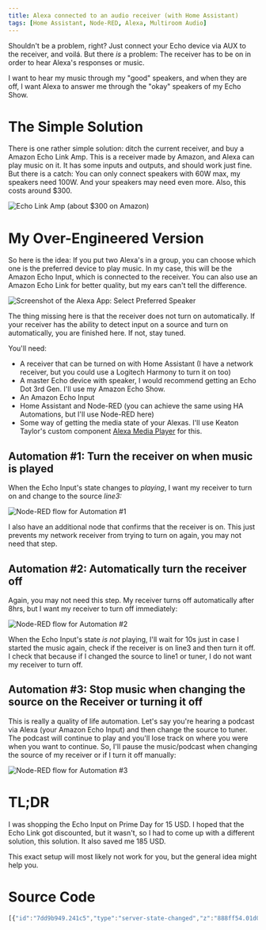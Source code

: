 ```yaml
---
title: Alexa connected to an audio receiver (with Home Assistant)
tags: [Home Assistant, Node-RED, Alexa, Multiroom Audio]
---
```


Shouldn't be a problem, right? Just connect your Echo device via AUX to the receiver, and voilá. But there *is* a problem: The receiver has to be on in order to hear Alexa's responses or music.

I want to hear my music through my "good" speakers, and when they are off, I want Alexa to answer me through the "okay" speakers of my Echo Show.

<!--truncate-->

# The Simple Solution

There is one rather simple solution: ditch the current receiver, and buy a Amazon Echo Link Amp. This is a receiver made by Amazon, and Alexa can play music on it. It has some inputs and outputs, and should work just fine. But there is a catch: You can only connect speakers with 60W max, my speakers need 100W. And your speakers may need even more. Also, this costs around $300.

![Echo Link Amp (about $300 on Amazon)](/img/2019/07/echoamp.jpg)

# My Over-Engineered Version

So here is the idea: If you put two Alexa's in a group, you can choose which one is the preferred device to play music. In my case, this will be the Amazon Echo Input, which is connected to the receiver. You can also use an Amazon Echo Link for better quality, but my ears can't tell the difference. 

![Screenshot of the Alexa App: Select Preferred Speaker](/img/2019/07/alexa_group_preferredspeaker.jpg)

The thing missing here is that the receiver does not turn on automatically. If your receiver has the ability to detect input on a source and turn on automatically, you are finished here. If not, stay tuned.

You'll need:

- A receiver that can be turned on with Home Assistant (I have a network receiver, but you could use a Logitech Harmony to turn it on too)
- A master Echo device with speaker, I would recommend getting an Echo Dot 3rd Gen. I'll use my Amazon Echo Show.
- An Amazon Echo Input
- Home Assistant and Node-RED (you can achieve the same using HA Automations, but I'll use Node-RED here)
- Some way of getting the media state of your Alexas. I'll use Keaton Taylor's custom component [Alexa Media Player](https://github.com/custom-components/alexa_media_player) for this.

## Automation #1: Turn the receiver on when music is played

When the Echo Input's state changes to *playing*, I want my receiver to turn on and change to the source *line3:*

![Node-RED flow for Automation #1](/img/2019/07/grafik.png)

 I also have an additional node that confirms that the receiver is on. This just prevents my network receiver from trying to turn on again, you may not need that step.

## Automation #2: Automatically turn the receiver off

Again, you may not need this step. My receiver turns off automatically after 8hrs, but I want my receiver to turn off immediately:

![Node-RED flow for Automation #2](/img/2019/07/grafik-1.png)

When the Echo Input's state *is not* playing, I'll wait for 10s just in case I started the music again, check if the receiver is on line3 and then turn it off. I check that because if I changed the source to line1 or tuner, I do not want my receiver to turn off.

## Automation #3: Stop music when changing the source on the Receiver or turning it off

This is really a quality of life automation. Let's say you're hearing a podcast via Alexa (your Amazon Echo Input) and then change the source to tuner. The podcast will continue to play and you'll lose track on where you were when you want to continue. So, I'll pause the music/podcast when changing the source of my receiver or if I turn it off manually:

![Node-RED flow for Automation #3](/img/2019/07/grafik-4.png)

# TL;DR

I was shopping the Echo Input on Prime Day for 15 USD. I hoped that the Echo Link got discounted, but it wasn't, so I had to come up with a different solution, this solution. It also saved me 185 USD.

This exact setup will most likely not work for you, but the general idea might help you.

# Source Code

```js
[{"id":"7dd9b949.241c5","type":"server-state-changed","z":"888ff54.01d0f08","name":"Echo Input is playing","server":"e02cc9b7.16ead8","entityidfilter":"media_player.echo_input","entityidfiltertype":"exact","outputinitially":false,"state_type":"str","haltifstate":"playing","halt_if_type":"str","halt_if_compare":"is","outputs":2,"output_only_on_state_change":false,"x":130,"y":120,"wires":[[],["94457b00.b5f5a8"]]},{"id":"cac76f36.abacc8","type":"api-call-service","z":"888ff54.01d0f08","name":"Select line3","server":"e02cc9b7.16ead8","service_domain":"media_player","service":"select_source","data":"{\"entity_id\":\"media_player.receiver\",\"source\":\"line3\"}","mergecontext":"","output_location":"","output_location_type":"none","x":810,"y":120,"wires":[[]]},{"id":"1f5384a.3c845fb","type":"api-call-service","z":"888ff54.01d0f08","name":"Turn Receiver on","server":"e02cc9b7.16ead8","service_domain":"media_player","service":"turn_on","data":"{\"entity_id\":\"media_player.receiver\"}","mergecontext":"","output_location":"","output_location_type":"none","x":590,"y":140,"wires":[["cac76f36.abacc8"]]},{"id":"94457b00.b5f5a8","type":"api-current-state","z":"888ff54.01d0f08","name":"Receiver off?","server":"e02cc9b7.16ead8","outputs":2,"halt_if":"on","halt_if_type":"str","halt_if_compare":"is_not","override_topic":false,"entity_id":"media_player.receiver","state_type":"str","state_location":"payload","override_payload":"msg","entity_location":"data","override_data":"msg","x":350,"y":120,"wires":[["cac76f36.abacc8"],["1f5384a.3c845fb"]]},{"id":"3319a04c.f8f148","type":"delay","z":"888ff54.01d0f08","name":"wait 10s","pauseType":"delay","timeout":"10","timeoutUnits":"seconds","rate":"1","nbRateUnits":"1","rateUnits":"second","randomFirst":"1","randomLast":"5","randomUnits":"seconds","drop":false,"x":380,"y":320,"wires":[["1e87331c.1e694d"]]},{"id":"1e87331c.1e694d","type":"api-current-state","z":"888ff54.01d0f08","name":"Receiver Status","server":"e02cc9b7.16ead8","outputs":2,"halt_if":"on","halt_if_type":"str","halt_if_compare":"is","override_topic":false,"entity_id":"media_player.receiver","state_type":"str","state_location":"payload","override_payload":"msg","entity_location":"data","override_data":"msg","x":540,"y":320,"wires":[[],["6ac7f480.586a24"]]},{"id":"75c8a22.3019a5c","type":"server-state-changed","z":"888ff54.01d0f08","name":"Echo paused/stopped","server":"e02cc9b7.16ead8","entityidfilter":"media_player.echo_input","entityidfiltertype":"exact","outputinitially":false,"state_type":"str","haltifstate":"playing","halt_if_type":"str","halt_if_compare":"is_not","outputs":2,"output_only_on_state_change":false,"x":140,"y":320,"wires":[["64609d5f.913ab4"],["3319a04c.f8f148"]]},{"id":"6ac7f480.586a24","type":"switch","z":"888ff54.01d0f08","name":"Receiver still on line3?","property":"data.attributes.source","propertyType":"msg","rules":[{"t":"eq","v":"line3","vt":"str"}],"checkall":"true","repair":false,"outputs":1,"x":740,"y":320,"wires":[["74e0ae1c.5a5738"]]},{"id":"74e0ae1c.5a5738","type":"api-call-service","z":"888ff54.01d0f08","name":"Turn off Receiver","server":"e02cc9b7.16ead8","service_domain":"media_player","service":"turn_off","data":"{\"entity_id\":\"media_player.receiver\"}","mergecontext":"","output_location":"","output_location_type":"none","x":950,"y":320,"wires":[[]]},{"id":"4735063e.92f4e","type":"server-state-changed","z":"888ff54.01d0f08","name":"Receiver state changed","server":"e02cc9b7.16ead8","entityidfilter":"media_player.tom_main","entityidfiltertype":"exact","outputinitially":false,"state_type":"str","haltifstate":"on","halt_if_type":"str","halt_if_compare":"is","outputs":2,"output_only_on_state_change":false,"x":140,"y":540,"wires":[[],["9bf399f4.3eb14"]]},{"id":"4298fe9c.05a8e8","type":"switch","z":"888ff54.01d0f08","name":"Source changed?","property":"data.attributes.source","propertyType":"msg","rules":[{"t":"neq","v":"line3","vt":"str"}],"checkall":"true","repair":false,"outputs":1,"x":630,"y":580,"wires":[["5d869074.32b66"]]},{"id":"5d869074.32b66","type":"api-call-service","z":"888ff54.01d0f08","name":"pause music on echo input","server":"e02cc9b7.16ead8","service_domain":"media_player","service":"media_pause","data":"{\"entity_id\":\"media_player.echo_input\"}","mergecontext":"","output_location":"","output_location_type":"none","x":860,"y":560,"wires":[[]]},{"id":"64609d5f.913ab4","type":"change","z":"888ff54.01d0f08","name":"reset if playing again","rules":[{"t":"set","p":"reset","pt":"msg","to":"1","tot":"str"}],"action":"","property":"","from":"","to":"","reg":false,"x":300,"y":260,"wires":[["3319a04c.f8f148"]]},{"id":"50b7e819.473768","type":"api-current-state","z":"888ff54.01d0f08","name":"Receiver Status","server":"e02cc9b7.16ead8","outputs":2,"halt_if":"on","halt_if_type":"str","halt_if_compare":"is","override_topic":false,"entity_id":"media_player.receiver","state_type":"str","state_location":"payload","override_payload":"msg","entity_location":"data","override_data":"msg","x":440,"y":560,"wires":[["5d869074.32b66"],["4298fe9c.05a8e8"]]},{"id":"9bf399f4.3eb14","type":"delay","z":"888ff54.01d0f08","name":"wait 10s","pauseType":"delay","timeout":"10","timeoutUnits":"seconds","rate":"1","nbRateUnits":"1","rateUnits":"second","randomFirst":"1","randomLast":"5","randomUnits":"seconds","drop":false,"x":340,"y":500,"wires":[["50b7e819.473768"]]},{"id":"e02cc9b7.16ead8","type":"server","z":"","name":"Home Assistant"}]
```
